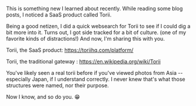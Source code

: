 This is something new I learned about recently.  While reading some blog posts, I noticed a SaaS product called Torii.

Being a good netizen, I did a quick websearch for Torii to see if I could dig a bit more into it.  Turns out, I got side tracked for a bit of culture. (one of my favorite kinds of distractions!) And now, I'm sharing this with you.

Torii, the SaaS product: <https://toriihq.com/platform/>

Torii, the traditional gateway : <https://en.wikipedia.org/wiki/Torii>

You've likely seen a real torii before if you've viewed photos from Asia -- especially Japan, if I understand correctly.  I never knew that's what those structures were named, nor their purpose.

Now I know, and so do you. 😁